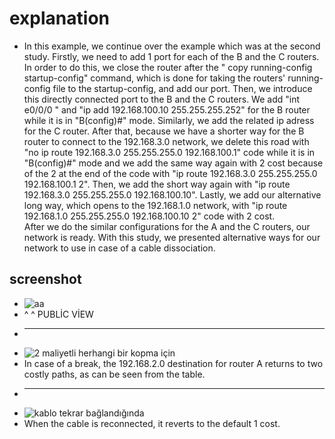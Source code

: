 # explanation
* In this example, we continue over the example which was at the second study. Firstly, we need to add 1 port for each of the 
B and the C routers. In order to do this, we close the router after the " copy running-config startup-config" command, 
which is done for taking the routers' running-config file to the startup-config, and add our port. 
Then, we introduce this directly connected port to the B and the C routers. We add "int e0/0/0 " and "ip add 192.168.100.10 255.255.255.252" 
for the B router while it is in "B(config)#" mode. Similarly, we add the related ip adress for the C router. After that, 
because we have a shorter way for the B router to connect to the 192.168.3.0 network, we delete this road with 
"no ip route 192.168.3.0 255.255.255.0 192.168.100.1" code while it is in "B(config)#" mode and we add the same way again 
with 2 cost because of the 2 at the end of the code with "ip route 192.168.3.0 255.255.255.0 192.168.100.1 2". Then, 
we add the short way again with "ip route 192.168.3.0 255.255.255.0 192.168.100.10". Lastly, we add our alternative long way, 
which opens to the 192.168.1.0 network, with "ip route 192.168.1.0 255.255.255.0 192.168.100.10 2" code with 2 cost.  
After we do the similar configurations for the A and the C routers, our network is ready. With this study, 
we presented alternative ways for our network to use in case of a cable dissociation.

## screenshot
* ![aa](https://user-images.githubusercontent.com/58957696/158226230-254bdb7e-af22-42ec-b9cb-4ff55e5d7dde.png)
* ^ ^ PUBLİC VİEW
* ---------------------------------------------------------------------------------------------------------------------------------------------
* ![2 maliyetli herhangi bir kopma için](https://user-images.githubusercontent.com/58957696/158226253-dd559370-d48c-4d17-bf41-841a2a2570f6.png)
* In case of a break, the 192.168.2.0 destination for router A returns to two costly paths, as can be seen from the table.
* ---------------------------------------------------------------------------------------------------------------------------------------------
* ![kablo tekrar bağlandığında](https://user-images.githubusercontent.com/58957696/158226271-ffe9097e-7016-41d2-bf3d-926cb401da66.png)
* When the cable is reconnected, it reverts to the default 1 cost.
